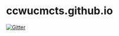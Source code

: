 # ccwucmcts.github.io

[![Gitter](https://badges.gitter.im/CCWUCMCTS/blog_comments.svg)](https://gitter.im/CCWUCMCTS/blog_comments?utm_source=badge&utm_medium=badge&utm_campaign=pr-badge&utm_content=badge)